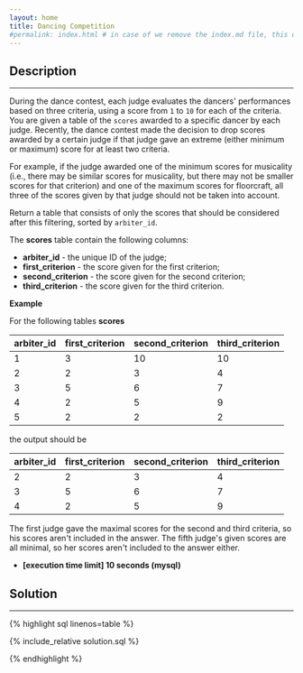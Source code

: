 ```yaml
---
layout: home
title: Dancing Competition
#permalink: index.html # in case of we remove the index.md file, this doc will be the index page
---
```


<div class="row">
<div class="columnStmt" markdown="1">

## Description

---

During the dance contest, each judge evaluates the dancers' performances based on three criteria, using a score from <code>1</code> to <code>10</code> for each of the criteria. You are given a table of the <code>scores</code> awarded to a specific dancer by each judge. Recently, the dance contest made the decision to drop scores awarded by a certain judge if that judge gave an extreme (either minimum or maximum) score for at least two criteria.

For example, if the judge awarded one of the minimum scores for musicality (i.e., there may be similar scores for musicality, but there may not be smaller scores for that criterion) and one of the maximum scores for floorcraft, all three of the scores given by that judge should not be taken into account.

Return a table that consists of only the scores that should be considered after this filtering, sorted by <code>arbiter_id</code>.

The **scores** table contain the following columns:

- **arbiter_id** - the unique ID of the judge;
- **first_criterion** - the score given for the first criterion;
- **second_criterion** - the score given for the second criterion;
- **third_criterion** - the score given for the third criterion.

**Example**

For the following tables **scores**

| arbiter_id | first_criterion | second_criterion | third_criterion |
| ---------- | --------------- | ---------------- | --------------- |
| 1          | 3               | 10               | 10              |
| 2          | 2               | 3                | 4               |
| 3          | 5               | 6                | 7               |
| 4          | 2               | 5                | 9               |
| 5          | 2               | 2                | 2               |

the output should be

| arbiter_id | first_criterion | second_criterion | third_criterion |
| ---------- | --------------- | ---------------- | --------------- |
| 2          | 2               | 3                | 4               |
| 3          | 5               | 6                | 7               |
| 4          | 2               | 5                | 9               |

The first judge gave the maximal scores for the second and third criteria, so his scores aren't included in the answer. The fifth judge's given scores are all minimal, so her scores aren't included to the answer either.

- **[execution time limit] 10 seconds (mysql)**

</div>
<div class="columnSol" markdown="1">

## Solution

---

{% highlight sql linenos=table %}

{% include_relative solution.sql %}

{% endhighlight %}

</div>
</div>
